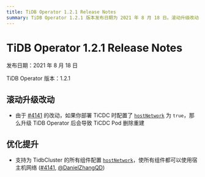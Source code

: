 ```yaml
---
title: TiDB Operator 1.2.1 Release Notes
summary: TiDB Operator 1.2.1 版本发布日期为 2021 年 8 月 18 日。滚动升级改动，如果部署 TiCDC 时配置了 hostNetwork 为 true，升级 TiDB Operator 后会导致 TiCDC Pod 删除重建。优化提升包括支持为 TidbCluster 的所有组件配置 hostNetwork，使所有组件都可以使用宿主机网络。
---
```


# TiDB Operator 1.2.1 Release Notes

发布日期：2021 年 8 月 18 日

TiDB Operator 版本：1.2.1

## 滚动升级改动

- 由于 [#4141](https://github.com/pingcap/tidb-operator/pull/4141) 的改动，如果你部署 TiCDC 时配置了 [`hostNetwork`](../configure-a-tidb-cluster.md#hostnetwork) 为 `true`，那么升级 TiDB Operator 后会导致 TiCDC Pod 删除重建

## 优化提升

- 支持为 TidbCluster 的所有组件配置 [`hostNetwork`](../configure-a-tidb-cluster.md#hostnetwork)，使所有组件都可以使用宿主机网络 ([#4141](https://github.com/pingcap/tidb-operator/pull/4141), [@DanielZhangQD](https://github.com/DanielZhangQD))
